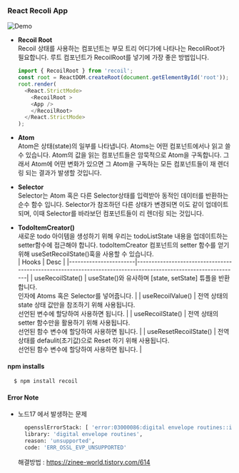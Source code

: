 ### React Recoli App
![Demo](https://user-images.githubusercontent.com/118407356/226320778-650e14f4-3b78-4182-a507-4ecc963f0075.gif)  

- **Recoil Root**  
  Recoil 상태를 사용하는 컴포넌트는 부모 트리 어디가에 나타나는 RecoliRoot가 필요합니다. 루트 컴포넌트가 RecoilRoot를 넣기에 가장 좋은 방법입니다.  
  ```javascript
  import { RecoilRoot } from 'recoil';
  const root = ReactDOM.createRoot(document.getElementById('root'));
  root.render(
    <React.StrictMode>
      <RecoilRoot >
      <App />
      </RecoilRoot>
    </React.StrictMode>
  );
  ```  
- **Atom**  
  Atom은 상태(state)의 일부를 나타냅니다. Atoms는 어떤 컴포넌트에서나 읽고 쓸 수 있습니다. Atom의 값을 읽는 컴포넌트들은 암묵적으로 Atom을 구독합니다. 그래서 Atom에 어떤 변화가 있으면 그 Atom을 구독하는 모든 컴포넌트들이 재 렌더링 되는 결과가 발생할 것입니다.  

- **Selector**  
  Selector는 Atom 혹은 다른 Selector상태를 입력받아 동적인 데이터를 반환하는 순수 함수 입니다. Selector가 참조하던 다른 상태가 변경되면 이도 같이 업데이트 되며, 이때 Selector를 바라보던 컴포넌트들이 리 렌더링 되는 것입니다.  

- **TodoItemCreator()**  
  새로운 todo 아이템을 생성하기 위해 우리는 todoListState 내용을 업데이트하는 setter함수에 접근해야 합니다. todoItemCreator 컴포넌트의 setter 함수를 얻기 위해 useSetRecoilState()훅을 사용할 수 있습니다.  
  | Hooks                 | Desc                                                                                                         |
  |-----------------------|--------------------------------------------------------------------------------------------------------------|
  | useRecoilState()      | useState()와 유사하며 [state, setState] 튜플을 반환합니다.<br>인자에 Atoms 혹은 Selector를 넣어줍니다.       |
  | useRecoilValue()      | 전역 상태의 state 상태 값만을 참조하기 위해 사용됩니다.<br>선언된 변수에 할당하여 사용하면 됩니다.           |
  | useRecoilState()      | 전역 상태의 setter 함수만을 활용하기 위해 사용됩니다.<br>선언된 함수 변수에 할당하여 사용하면 됩니다.        |
  | useResetRecoilState() | 전역 상태를 defaulit(초기값)으로 Reset 하기 위해 사용됩니다.<br>선언된 함수 변수에 할당하여 사용하면 됩니다. |

#### npm installs
```bash
  $ npm install recoil
```

#### Error Note
- 노드17 에서 발생하는 문제  
  ```bash
    opensslErrorStack: [ 'error:03000086:digital envelope routines::initialization error' ],        
    library: 'digital envelope routines',
    reason: 'unsupported',
    code: 'ERR_OSSL_EVP_UNSUPPORTED'
  ```
  해결방법 : https://zinee-world.tistory.com/614
